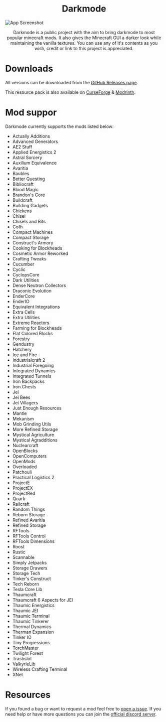 <p align="center">
    <h1 align="center">Darkmode</h1>
</p>

![App Screenshot](https://i.imgur.com/Dj5f4Mb.png)

<p align="center">
    Darkmode is a public project with the aim to bring darkmode to most popular minecraft mods. It also gives the Minecraft GUI a darker look while maintaining the vanilla textures. You can use any of it's contents as you wish, credit or link to this project is appreciated.
</p>

# Downloads
All versions can be downloaded from the [GitHub Releases page](https://github.com/haminaa/darkmode/releases).

This resource pack is also available on [CurseForge](https://www.curseforge.com/minecraft/texture-packs/darkmode) & [Modrinth](https://modrinth.com/resourcepack/darkmode).

# Mod suppor
Darkmode currently supports the mods listed below:

- Actually Additions
- Advanced Generators
- AE2 Stuff
- Applied Energistics 2
- Astral Sorcery
- Auxilium Equivalence
- Avaritia
- Baubles
- Better Questing
- Bibliocraft
- Blood Magic
- Brandon's Core
- Buildcraft
- Building Gadgets
- Chickens
- Chisel
- Chisels and Bits
- Cofh
- Compact Machines
- Compact Storage
- Construct's Armory
- Cooking for Blockheads
- Cosmetic Armor Reworked
- Crafting Tweaks
- Cucumber
- Cyclic
- CyclopsCore
- Dark Utilities
- Dense Neutron Collectors
- Draconic Evolution
- EnderCore
- EnderIO
- Equivalent Integrations
- Extra Cells
- Extra Utilities
- Extreme Reactors
- Farming for Blockheads
- Flat Colored Blocks
- Forestry
- Gendustry
- Hatchery
- Ice and Fire
- Industrialcraft 2
- Industrial Foregoing
- Integrated Dynamics
- Integrated Tunnels
- Iron Backpacks
- Iron Chests
- Jei
- Jei Bees
- Jei Villagers
- Just Enough Resources
- Mantle
- Mekanism
- Mob Grinding Utils
- More Refined Storage
- Mystical Agriculture
- Mystical Agradditions
- Nuclearcraft
- OpenBlocks
- OpenComputers
- OpenMods
- Overloaded
- Patchouli
- Practical Logistics 2
- ProjectE
- ProjectEX
- ProjectRed
- Quark
- Railcraft
- Random Things
- Reborn Storage
- Refined Avaritia
- Refined Storage
- RFTools
- RFTools Control
- RFTools Dimensions
- Roost
- Rustic
- Scannable
- Simply Jetpacks
- Storage Drawers
- Storage Tech
- Tinker's Construct
- Tech Reborn
- Tesla Core Lib
- Thaumcraft
- Thaumcraft 6 Aspects for JEI
- Thaumic Energistics
- Thaumic JEI
- Thaumic Terminal
- Thaumic Tinkerer
- Thermal Dynamics
- Therman Expansion
- Tinker IO
- Tiny Progressions
- TorchMaster
- Twilight Forest
- Trashslot
- ValkyrieLib
- Wireless Crafting Terminal
- XNet

# Resources
If you found a bug or want to request a mod feel free to [open a issue](https://github.com/haminaa/darkmode/issues/new/choose/). If you need help or have more questions you can join the [official discord server](https://discord.gg/XkjYm3EW2r).
